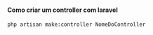 #### Como criar um controller com laravel
```bash
php artisan make:controller NomeDoController
```


